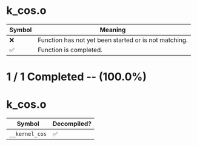 # k_cos.o
| Symbol | Meaning 
| ------------- | ------------- 
| :x: | Function has not yet been started or is not matching. 
| :white_check_mark: | Function is completed. 


# 1 / 1 Completed -- (100.0%)
# k_cos.o
| Symbol | Decompiled? |
| ------------- | ------------- |
| `__kernel_cos` | :white_check_mark: |
